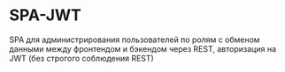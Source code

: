 # SPA-JWT
SPA для администрирования пользователей по ролям с обменом данными между фронтендом и бэкендом через REST, авторизация на JWT (без строгого соблюдения REST)
